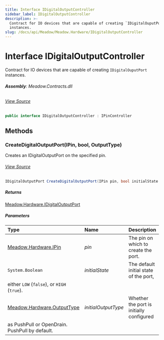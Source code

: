 ```yaml
---
title: Interface IDigitalOutputController
sidebar_label: IDigitalOutputController
description: >-
  Contract for IO devices that are capable of creating `IDigitalOuputPort`
  instances.
slug: /docs/api/Meadow/Meadow.Hardware/IDigitalOutputController
---
```

# Interface IDigitalOutputController
Contract for IO devices that are capable of creating `IDigitalOuputPort`
instances.

###### **Assembly**: Meadow.Contracts.dll
###### [View Source](https://github.com/WildernessLabs/Meadow.Contracts.git/blob/develop/Source/Meadow.Contracts/Hardware/Contracts/IOControllers/IDigitalOutputController.cs#L7)
```csharp title="Declaration"
public interface IDigitalOutputController : IPinController
```
## Methods
### CreateDigitalOutputPort(IPin, bool, OutputType)
Creates an IDigitalOutputPort on the specified pin.
###### [View Source](https://github.com/WildernessLabs/Meadow.Contracts.git/blob/develop/Source/Meadow.Contracts/Hardware/Contracts/IOControllers/IDigitalOutputController.cs#L18)
```csharp title="Declaration"
IDigitalOutputPort CreateDigitalOutputPort(IPin pin, bool initialState = false, OutputType initialOutputType = OutputType.PushPull)
```

##### Returns

[Meadow.Hardware.IDigitalOutputPort](../Meadow.Hardware/IDigitalOutputPort)

##### Parameters

| Type | Name | Description |
|:--- |:--- |:--- |
| [Meadow.Hardware.IPin](../Meadow.Hardware/IPin) | *pin* | The pin on which to create the port. |
| `System.Boolean` | *initialState* | The default initial state of the port,
    either `LOW` (`false`), or `HIGH` (`true`). |
| [Meadow.Hardware.OutputType](../Meadow.Hardware/OutputType) | *initialOutputType* | Whether the port is initially configured
    as PushPull or OpenDrain. PushPull by default. |

